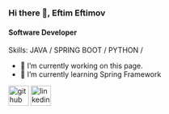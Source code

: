 ### Hi there 👋, Eftim Eftimov
#### Software Developer

Skills: JAVA / SPRING BOOT / PYTHON / 

- 🔭 I’m currently working on this page. 
- 🌱 I’m currently learning Spring Framework 


[<img src='https://cdn.jsdelivr.net/npm/simple-icons@3.0.1/icons/github.svg' alt='github' height='40'>](https://github.com/timtimov)  [<img src='https://cdn.jsdelivr.net/npm/simple-icons@3.0.1/icons/linkedin.svg' alt='linkedin' height='40'>](https://www.linkedin.com/in/eftim-eftimov-4a8985224/)  

